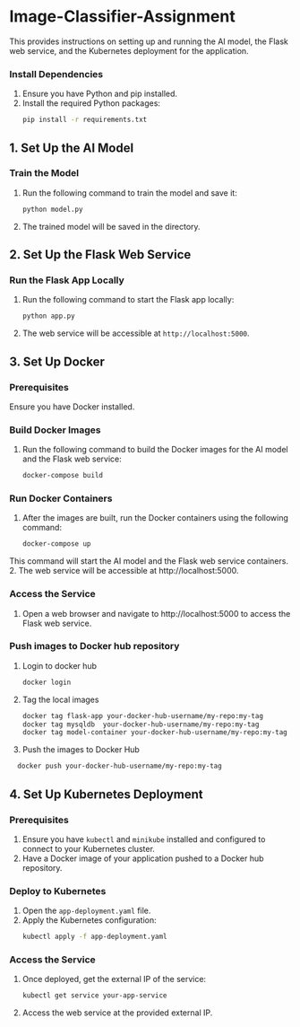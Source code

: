 
# Image-Classifier-Assignment

This provides instructions on setting up and running the AI model, the Flask web service, and the Kubernetes deployment for the application.



### Install Dependencies
1. Ensure you have Python and pip installed.
2. Install the required Python packages:
   ```bash
   pip install -r requirements.txt
   ```
## 1. Set Up the AI Model
### Train the Model
1. Run the following command to train the model and save it:
   ```bash
   python model.py
   ```
2. The trained model will be saved in the directory.

## 2. Set Up the Flask Web Service

### Run the Flask App Locally
1. Run the following command to start the Flask app locally:
   ```bash
   python app.py
   ```
2. The web service will be accessible at `http://localhost:5000`.

## 3. Set Up Docker

### Prerequisites
Ensure you have Docker installed.

### Build Docker Images 
1. Run the following command to build the Docker images for the AI model and the Flask web service:
   ```bash
   docker-compose build
   ```

### Run Docker Containers
1. After the images are built, run the Docker containers using the following command:
   ```bash 
   docker-compose up
   ```
This command will start the AI model and the Flask web service containers.
2. The web service will be accessible at http://localhost:5000.

### Access the Service
1. Open a web browser and navigate to http://localhost:5000 to access the Flask web service.

### Push images to Docker hub repository 
1. Login to docker hub 
   ```bash 
   docker login
   ```
2. Tag the local images
    ```bash 
    docker tag flask-app your-docker-hub-username/my-repo:my-tag
    docker tag mysqldb  your-docker-hub-username/my-repo:my-tag
    docker tag model-container your-docker-hub-username/my-repo:my-tag
    ```
3. Push the images to Docker Hub
  ```bash 
    docker push your-docker-hub-username/my-repo:my-tag
   ```


## 4. Set Up Kubernetes Deployment

### Prerequisites
1. Ensure you have `kubectl` and `minikube` installed and  configured to connect to your Kubernetes cluster.
2. Have a Docker image of your application pushed to a Docker hub repository.

### Deploy to Kubernetes
1. Open the `app-deployment.yaml` file.
2. Apply the Kubernetes configuration:
   ```bash
   kubectl apply -f app-deployment.yaml
   ```

### Access the Service
1. Once deployed, get the external IP of the service:
   ```bash
   kubectl get service your-app-service
   ```
2. Access the web service at the provided external IP.



